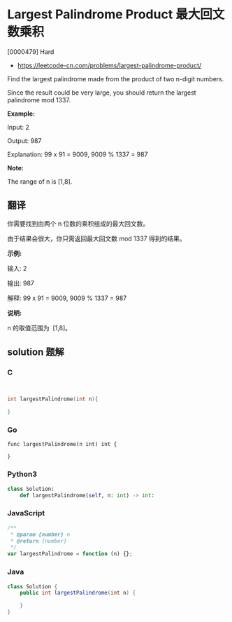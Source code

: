 # Largest Palindrome Product 最大回文数乘积

[0000479] Hard

- https://leetcode-cn.com/problems/largest-palindrome-product/

Find the largest palindrome made from the product of two n-digit numbers.

Since the result could be very large, you should return the largest palindrome mod 1337.

**Example:**

Input: 2

Output: 987

Explanation: 99 x 91 = 9009, 9009 % 1337 = 987

**Note:**

The range of n is \[1,8\].

## 翻译

你需要找到由两个 n 位数的乘积组成的最大回文数。

由于结果会很大，你只需返回最大回文数 mod 1337 得到的结果。

**示例:**

输入: 2

输出: 987

解释: 99 x 91 = 9009, 9009 % 1337 = 987

**说明:**

n 的取值范围为  \[1,8\]。

## solution 题解

### C

```c


int largestPalindrome(int n){

}


```

### Go

```golang
func largestPalindrome(n int) int {

}
```

### Python3

```python
class Solution:
    def largestPalindrome(self, n: int) -> int:

```

### JavaScript

```javascript
/**
 * @param {number} n
 * @return {number}
 */
var largestPalindrome = function (n) {};
```

### Java

```java
class Solution {
    public int largestPalindrome(int n) {

    }
}
```
